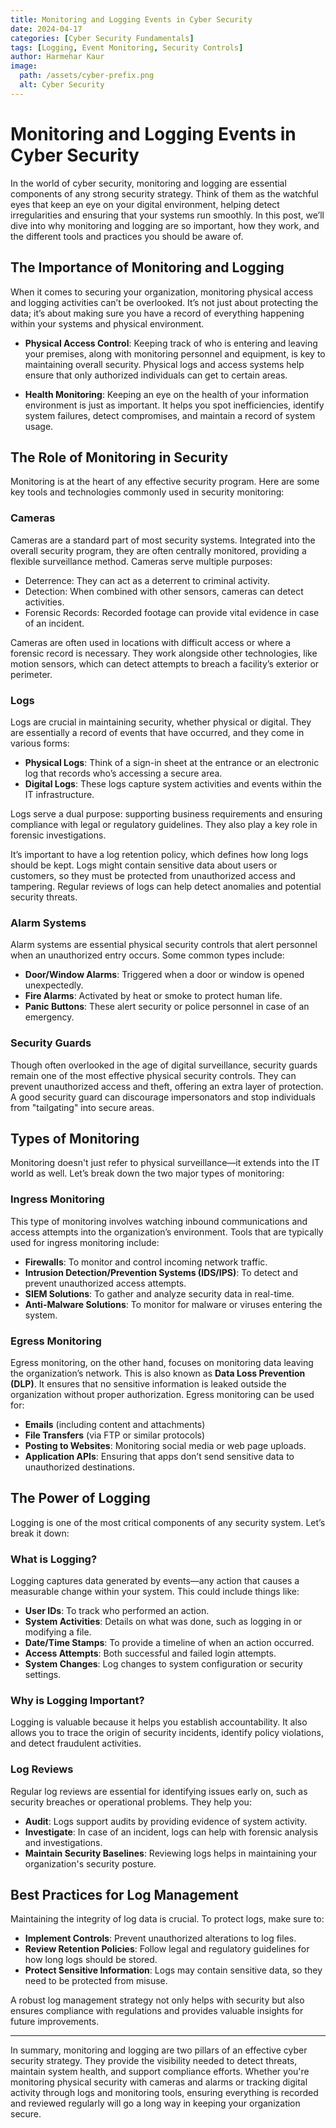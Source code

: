 ```yaml
---
title: Monitoring and Logging Events in Cyber Security
date: 2024-04-17
categories: [Cyber Security Fundamentals]
tags: [Logging, Event Monitoring, Security Controls]
author: Harmehar Kaur
image:
  path: /assets/cyber-prefix.png
  alt: Cyber Security
---
```


# Monitoring and Logging Events in Cyber Security

In the world of cyber security, monitoring and logging are essential components of any strong security strategy. Think of them as the watchful eyes that keep an eye on your digital environment, helping detect irregularities and ensuring that your systems run smoothly. In this post, we’ll dive into why monitoring and logging are so important, how they work, and the different tools and practices you should be aware of.

## The Importance of Monitoring and Logging

When it comes to securing your organization, monitoring physical access and logging activities can’t be overlooked. It’s not just about protecting the data; it’s about making sure you have a record of everything happening within your systems and physical environment.

- **Physical Access Control**: Keeping track of who is entering and leaving your premises, along with monitoring personnel and equipment, is key to maintaining overall security. Physical logs and access systems help ensure that only authorized individuals can get to certain areas.

- **Health Monitoring**: Keeping an eye on the health of your information environment is just as important. It helps you spot inefficiencies, identify system failures, detect compromises, and maintain a record of system usage.

## The Role of Monitoring in Security

Monitoring is at the heart of any effective security program. Here are some key tools and technologies commonly used in security monitoring:

### Cameras

Cameras are a standard part of most security systems. Integrated into the overall security program, they are often centrally monitored, providing a flexible surveillance method. Cameras serve multiple purposes:

- Deterrence: They can act as a deterrent to criminal activity.
- Detection: When combined with other sensors, cameras can detect activities.
- Forensic Records: Recorded footage can provide vital evidence in case of an incident.

Cameras are often used in locations with difficult access or where a forensic record is necessary. They work alongside other technologies, like motion sensors, which can detect attempts to breach a facility’s exterior or perimeter.

### Logs

Logs are crucial in maintaining security, whether physical or digital. They are essentially a record of events that have occurred, and they come in various forms:

- **Physical Logs**: Think of a sign-in sheet at the entrance or an electronic log that records who’s accessing a secure area.
- **Digital Logs**: These logs capture system activities and events within the IT infrastructure.

Logs serve a dual purpose: supporting business requirements and ensuring compliance with legal or regulatory guidelines. They also play a key role in forensic investigations.

It’s important to have a log retention policy, which defines how long logs should be kept. Logs might contain sensitive data about users or customers, so they must be protected from unauthorized access and tampering. Regular reviews of logs can help detect anomalies and potential security threats.

### Alarm Systems

Alarm systems are essential physical security controls that alert personnel when an unauthorized entry occurs. Some common types include:

- **Door/Window Alarms**: Triggered when a door or window is opened unexpectedly.
- **Fire Alarms**: Activated by heat or smoke to protect human life.
- **Panic Buttons**: These alert security or police personnel in case of an emergency.

### Security Guards

Though often overlooked in the age of digital surveillance, security guards remain one of the most effective physical security controls. They can prevent unauthorized access and theft, offering an extra layer of protection. A good security guard can discourage impersonators and stop individuals from "tailgating" into secure areas.

## Types of Monitoring

Monitoring doesn't just refer to physical surveillance—it extends into the IT world as well. Let’s break down the two major types of monitoring:

### Ingress Monitoring

This type of monitoring involves watching inbound communications and access attempts into the organization’s environment. Tools that are typically used for ingress monitoring include:

- **Firewalls**: To monitor and control incoming network traffic.
- **Intrusion Detection/Prevention Systems (IDS/IPS)**: To detect and prevent unauthorized access attempts.
- **SIEM Solutions**: To gather and analyze security data in real-time.
- **Anti-Malware Solutions**: To monitor for malware or viruses entering the system.

### Egress Monitoring

Egress monitoring, on the other hand, focuses on monitoring data leaving the organization’s network. This is also known as **Data Loss Prevention (DLP)**. It ensures that no sensitive information is leaked outside the organization without proper authorization. Egress monitoring can be used for:

- **Emails** (including content and attachments)
- **File Transfers** (via FTP or similar protocols)
- **Posting to Websites**: Monitoring social media or web page uploads.
- **Application APIs**: Ensuring that apps don’t send sensitive data to unauthorized destinations.

## The Power of Logging

Logging is one of the most critical components of any security system. Let’s break it down:

### What is Logging?

Logging captures data generated by events—any action that causes a measurable change within your system. This could include things like:

- **User IDs**: To track who performed an action.
- **System Activities**: Details on what was done, such as logging in or modifying a file.
- **Date/Time Stamps**: To provide a timeline of when an action occurred.
- **Access Attempts**: Both successful and failed login attempts.
- **System Changes**: Log changes to system configuration or security settings.

### Why is Logging Important?

Logging is valuable because it helps you establish accountability. It also allows you to trace the origin of security incidents, identify policy violations, and detect fraudulent activities.

### Log Reviews

Regular log reviews are essential for identifying issues early on, such as security breaches or operational problems. They help you:

- **Audit**: Logs support audits by providing evidence of system activity.
- **Investigate**: In case of an incident, logs can help with forensic analysis and investigations.
- **Maintain Security Baselines**: Reviewing logs helps in maintaining your organization's security posture.

## Best Practices for Log Management

Maintaining the integrity of log data is crucial. To protect logs, make sure to:

- **Implement Controls**: Prevent unauthorized alterations to log files.
- **Review Retention Policies**: Follow legal and regulatory guidelines for how long logs should be stored.
- **Protect Sensitive Information**: Logs may contain sensitive data, so they need to be protected from misuse.

A robust log management strategy not only helps with security but also ensures compliance with regulations and provides valuable insights for future improvements.

---

In summary, monitoring and logging are two pillars of an effective cyber security strategy. They provide the visibility needed to detect threats, maintain system health, and support compliance efforts. Whether you're monitoring physical security with cameras and alarms or tracking digital activity through logs and monitoring tools, ensuring everything is recorded and reviewed regularly will go a long way in keeping your organization secure.
